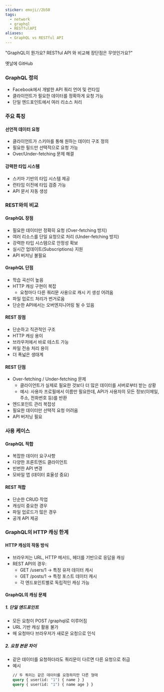 ```yaml
---
sticker: emoji//2b50
tags:
  - network
  - graphql
  - RESTfulAPI
aliases:
  - GraphQL vs RESTful API
---
```

"GraphQL이 뭔가요? RESTful API 와 비교해 장단점은 무엇인가요?"

옛날에 GitHub

### GraphQL 정의
- Facebook에서 개발한 API 쿼리 언어 및 런타임
- 클라이언트가 필요한 데이터를 정확하게 요청 가능
- 단일 엔드포인트에서 여러 리소스 처리

### 주요 특징 
#### 선언적 데이터 요청
- 클라이언트가 스키마를 통해 원하는 데이터 구조 정의
- 필요한 필드만 선택적으로 요청 가능
- Over/Under-fetching 문제 해결

#### 강력한 타입 시스템
- 스키마 기반의 타입 시스템 제공
- 런타임 이전에 타입 검증 가능
- API 문서 자동 생성

### REST와의 비교

#### GraphQL 장점
- 필요한 데이터만 정확히 요청 (Over-fetching 방지)
- 여러 리소스를 단일 요청으로 처리 (Under-fetching 방지)
- 강력한 타입 시스템으로 안정성 확보
- 실시간 업데이트(Subscriptions) 지원
- API 버저닝 불필요

#### GraphQL 단점
- 학습 곡선이 높음
- HTTP 캐싱 구현이 복잡
	- 요청마다 다른 쿼리문 사용으로 캐시 키 생성 어려움
- 파일 업로드 처리가 번거로움
- 단순한 API에서는 오버엔지니어링 될 수 있음

#### REST 장점
- 단순하고 직관적인 구조
- HTTP 캐싱 용이
- 브라우저에서 바로 테스트 가능
- 파일 전송 처리 용이
- 더 폭넓은 생태계

#### REST 단점
- Over-fetching / Under-fetching 문제
	- 클라이언트가 실제로 필요한 것보다 더 많은 데이터를 서버로부터 받는 상황
	- 예시: 사용자 프로필에서 이름만 필요한데, API가 사용자의 모든 정보(이메일, 주소, 전화번호 등)를 반환
- 엔드포인트 관리 복잡성
- 필요한 데이터만 선택적 요청 어려움
- API 버저닝 필요

### 사용 케이스
#### GraphQL 적합
- 복잡한 데이터 요구사항
- 다양한 프론트엔드 클라이언트
- 빈번한 API 변경
- 모바일 앱 (데이터 효율성 중요)

#### REST 적합
- 단순한 CRUD 작업
- 캐싱이 중요한 경우
- 파일 업로드가 많은 경우
- 공개 API 제공


### GraphQL의 HTTP 캐싱 한계

#### HTTP 캐싱의 작동 방식
- 브라우저는 URL, HTTP 메서드, 헤더를 기반으로 응답을 캐싱
- REST API의 경우:
  - GET /users/1 -> 특정 유저 데이터 캐시
  - GET /posts/1 -> 특정 포스트 데이터 캐시
  - 각 엔드포인트별로 독립적인 캐싱 가능

#### GraphQL의 캐싱 문제
##### 1. 단일 엔드포인트
- 모든 요청이 POST /graphql로 이루어짐
- URL 기반 캐싱 활용 불가
- 매 요청마다 브라우저가 새로운 요청으로 인식

##### 2. 요청 본문 차이
- 같은 데이터를 요청하더라도 쿼리문이 다르면 다른 요청으로 취급
- 예시
  ```graphql
  // 두 쿼리는 같은 데이터를 요청하지만 다른 형태
  query { user(id: "1") { name } }
  query { user(id: "1") { name age } }